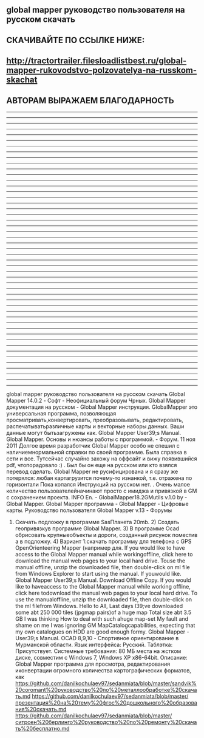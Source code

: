 global mapper руководство пользователя на русском скачать
--------------------------------------------------
СКАЧИВАЙТЕ ПО ССЫЛКЕ НИЖЕ:
--------------------------------------------------
http://tractortrailer.filesloadlistbest.ru/global-mapper-rukovodstvo-polzovatelya-na-russkom-skachat
--------------------------------------------------
АВТОРАМ ВЫРАЖАЕМ БЛАГОДАРНОСТЬ
--------------------------------------------------
--------------------------------------------------
--------------------------------------------------
--------------------------------------------------
--------------------------------------------------
--------------------------------------------------
--------------------------------------------------
--------------------------------------------------
--------------------------------------------------
--------------------------------------------------
--------------------------------------------------
--------------------------------------------------
--------------------------------------------------
--------------------------------------------------
--------------------------------------------------
--------------------------------------------------
--------------------------------------------------
--------------------------------------------------
--------------------------------------------------
--------------------------------------------------
--------------------------------------------------
--------------------------------------------------
--------------------------------------------------
--------------------------------------------------
--------------------------------------------------
--------------------------------------------------
--------------------------------------------------
--------------------------------------------------
--------------------------------------------------
--------------------------------------------------
--------------------------------------------------
--------------------------------------------------
--------------------------------------------------
--------------------------------------------------
--------------------------------------------------
--------------------------------------------------
--------------------------------------------------
--------------------------------------------------
--------------------------------------------------
--------------------------------------------------
--------------------------------------------------
--------------------------------------------------
--------------------------------------------------
--------------------------------------------------
--------------------------------------------------
--------------------------------------------------
--------------------------------------------------
--------------------------------------------------
--------------------------------------------------
--------------------------------------------------
global mapper руководство пользователя на русском скачать Global Mapper 14.0.2 - Софт - Неофициальный форум Чрных. Global Mapper документация на русском - Global Mapper инструкция. GlobalMapper  это универсальная программа, позволяющая просматривать,конвертировать, преобразовывать, редактировать, распечатыватьразличные карты и векторные наборы данных. Ваши данные могут бытьзагружены как. Global Mapper User39;s Manual. Global Mapper. Основы и нюансы работы с программой. - Форум. 11 ноя 2011  Долгое время разработчик Global Mapper особо не спешил с наличиемнормальной справки по своей программе. Была справка в сети и все. Тутсейчас случайно захожу на оффсайт и вижу появившийся pdf, чтопорадовало :) . Был бы он еще на русском или кто взялся перевод сделать. Global Mapper не русифицирована и я сразу же потерялся: любая картагрузится почему-то изнанкой, т.е. отражена по горизонтали Пока копался Инструкций на русском нет. . Очень малое количество пользователейначинают просто с имиджа и привязкой в GM с сохранением проекта. INFO En. - GlobalMapper18.2GMutils v.1.0 by  - Global Mapper. Global Mapper программа - Global Mapper - Цифровые карты. Руководство пользователя Global Mapper v.13 - Форумы
1) Скачать подложку в программе SasПланета 20mb. 2) Создать геопривязкув программе Global Mapper. 3) В программе Ocad обрисовать крупныеобъекты и дороги, созданный рисунок поместив а в подложку. 4) Вариант 1:скачать программу для телефона с GPS  OpenOrienteering Mapper (например для. If you would like to have access to the Global Mapper manual while workingoffline, click here to download the manual web pages to your local hard drive. Touse the manual offline, unzip the downloaded file, then double-click on ml file from Windows Explorer to start using the manual. If youwould like. Global Mapper User39;s Manual. Download Offline Copy. If you would like to haveaccess to the Global Mapper manual while working offline, click here todownload the manual web pages to your local hard drive. To use the manualoffline, unzip the downloaded file, then double-click on the ml filefrom Windows. Hello to All, Last days I39;ve downloaded some abt 250 000 tiles (jpgmap pairs)of a huge map Total size abt 3.5 GB I was thinking How to deal with such ahuge map-set My fault and shame on me I was ignoring GM MapCatalogcapabilities, expecting that my own catalogues on HDD are good enough formy. Global Mapper - User39;s Manual. OCAD 8,9,10 - Спортивное ориентирование в Мурманской области. Язык интерфейса: Русский. Таблэтка: Присутствует. Системные требования: 80 МБ места на жстком диске, совместим с Windows 7, Windows XP x86-64bit. Описание: Global Mapper  программа для просмотра, редактирования иконвертации огромного количества картографических форматов, как
https://github.com/danilkochulaev97/sedanmiata/blob/master/sandvik%20coromant%20руководство%20по%20металлообработке%20скачать.md
https://github.com/danilkochulaev97/sedanmiata/blob/master/презентация%20на%20тему%20фгос%20дошкольного%20образования%20скачать.md
https://github.com/danilkochulaev97/sedanmiata/blob/master/ситроен%20берлинго%20руководство%20по%20ремонту%20скачать%20бесплатно.md